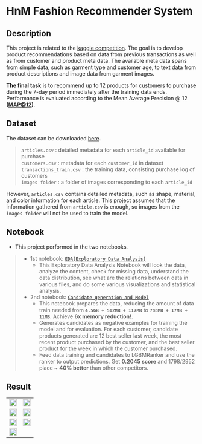 # HnM Fashion Recommender System
## Description

This project is related to the [kaggle competition](https://www.kaggle.com/competitions/h-and-m-personalized-fashion-recommendations). The goal is to develop product recommendations based on data from previous transactions as well as from customer and product meta data. The available meta data spans from simple data, such as garment type and customer age, to text data from product descriptions and image data from garment images.

**The final task** is to recommend up to 12 products for customers to purchase during the 7-day period immediately after the training data ends. Performance is evaluated according to the Mean Average Precision @ 12 **([MAP@12](https://www.kaggle.com/code/debarshichanda/understanding-mean-average-precision))**.

## Dataset

The dataset can be downloaded [here](https://www.kaggle.com/competitions/h-and-m-personalized-fashion-recommendations/data).

  >  ```articles.csv``` : detailed metadata for each ```article_id``` available for purchase  
  ```customers.csv``` :  metadata for each ```customer_id``` in dataset  
  ```transactions_train.csv``` : the training data, consisting purchase log of customers  
  ```images folder``` : a folder of images corresponding to each ```article_id```  
  
  However, ```articles.csv``` contains detailed metadata, such as shape, material, and color information for each article. This project assumes that the information gathered from ```article.csv``` is enough, so images from the ```images folder``` will not be used to train the model.

## Notebook
- This project performed in the two notebooks.
> - 1st notebook: [````EDA(Exploratory Data Analysis)````](https://github.com)
>   - This Exploratory Data Analysis Notebook will look the data, analyze the content, check for missing data, understand the data distribution, see what are the relations between data in various files, and do some various visualizations and statistical analysis.
> - 2nd notebook: [````Candidate generation and Model````](https://github.com)
>   - This notebook prepares the data, reducing the amount of data train needed from **```4.5GB + 512MB + 117MB```** to **```788MB + 17MB + 11MB```**. Achieve **6x memory reduction!**.
>   - Generates candidates as negative examples for training the model and for evaluation. For each customer, candidate products generated are 12 best seller last week, the most recent product purchased by the customer, and the best seller product for the week in which the customer purchased.
>   - Feed data training and candidates to LGBMRanker and use the ranker to output predictions. Get **0.2045 score** and 1798/2952 place ~ **40% better** than other competitors. 

## Result
| | |
|:-------------------------:|:-------------------------:|
|<img src="https://res.cloudinary.com/dxf1c5iwj/image/upload/v1675324658/hnm/age_dist_grouped_w7weab.png"  width="100%" height="100%">|<img src="https://res.cloudinary.com/dxf1c5iwj/image/upload/v1675325222/hnm/club_member_ig13yw.png"  width="100%" height="80%">|
|<img src="https://res.cloudinary.com/dxf1c5iwj/image/upload/v1675325223/hnm/pop_item_wshcqk.png"  width="100%" height="80%">|<img src="https://res.cloudinary.com/dxf1c5iwj/image/upload/v1675325223/hnm/pop_prod_name_mvd3bg.png"  width="100%" height="90%">|
|<img src="https://res.cloudinary.com/dxf1c5iwj/image/upload/v1675325223/hnm/pop_type_f8gvzv.png"  width="100%" height="100%">|<img src="https://res.cloudinary.com/dxf1c5iwj/image/upload/v1675325223/hnm/pop_section_ds5y8h.png"  width="100%" height="100%">|
|<img src="https://res.cloudinary.com/dxf1c5iwj/image/upload/v1675325223/hnm/prod_group_ijbm4t.png"  width="100%" height="100%">|



